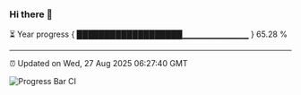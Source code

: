 ### Hi there 👋

⏳ Year progress { ███████████████████▁▁▁▁▁▁▁▁▁▁▁ } 65.28 %

---

⏰ Updated on Wed, 27 Aug 2025 06:27:40 GMT

![Progress Bar CI](https://github.com/liununu/liununu/workflows/Progress%20Bar%20CI/badge.svg)
